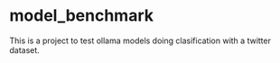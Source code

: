 # model_benchmark
This is a project to test ollama models doing clasification with a twitter dataset.
